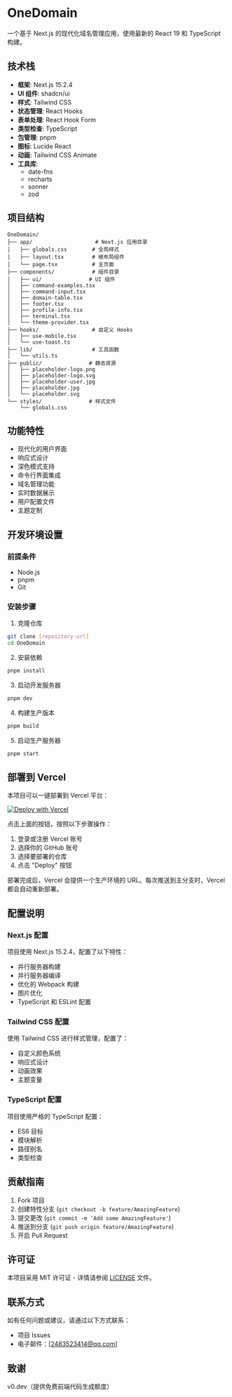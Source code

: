 # OneDomain

一个基于 Next.js 的现代化域名管理应用，使用最新的 React 19 和 TypeScript 构建。

## 技术栈

- **框架**: Next.js 15.2.4
- **UI 组件**: shadcn/ui
- **样式**: Tailwind CSS
- **状态管理**: React Hooks
- **表单处理**: React Hook Form
- **类型检查**: TypeScript
- **包管理**: pnpm
- **图标**: Lucide React
- **动画**: Tailwind CSS Animate
- **工具库**: 
  - date-fns
  - recharts
  - sonner
  - zod

## 项目结构

```
OneDomain/
├── app/                    # Next.js 应用目录
│   ├── globals.css        # 全局样式
│   ├── layout.tsx         # 根布局组件
│   └── page.tsx           # 主页面
├── components/            # 组件目录
│   ├── ui/               # UI 组件
│   ├── command-examples.tsx
│   ├── command-input.tsx
│   ├── domain-table.tsx
│   ├── footer.tsx
│   ├── profile-info.tsx
│   ├── terminal.tsx
│   └── theme-provider.tsx
├── hooks/                 # 自定义 Hooks
│   ├── use-mobile.tsx
│   └── use-toast.ts
├── lib/                   # 工具函数
│   └── utils.ts
├── public/               # 静态资源
│   ├── placeholder-logo.png
│   ├── placeholder-logo.svg
│   ├── placeholder-user.jpg
│   ├── placeholder.jpg
│   └── placeholder.svg
└── styles/               # 样式文件
    └── globals.css
```

## 功能特性

- 现代化的用户界面
- 响应式设计
- 深色模式支持
- 命令行界面集成
- 域名管理功能
- 实时数据展示
- 用户配置文件
- 主题定制

## 开发环境设置

### 前提条件

- Node.js
- pnpm
- Git

### 安装步骤

1. 克隆仓库
```bash
git clone [repository-url]
cd OneDomain
```

2. 安装依赖
```bash
pnpm install
```

3. 启动开发服务器
```bash
pnpm dev
```

4. 构建生产版本
```bash
pnpm build
```

5. 启动生产服务器
```bash
pnpm start
```

## 部署到 Vercel

本项目可以一键部署到 Vercel 平台：

[![Deploy with Vercel](https://vercel.com/button)](https://vercel.com/new/clone?repository-url=https://github.com/your-username/OneDomain)

点击上面的按钮，按照以下步骤操作：

1. 登录或注册 Vercel 账号
2. 选择你的 GitHub 账号
3. 选择要部署的仓库
4. 点击 "Deploy" 按钮

部署完成后，Vercel 会提供一个生产环境的 URL。每次推送到主分支时，Vercel 都会自动重新部署。

## 配置说明

### Next.js 配置

项目使用 Next.js 15.2.4，配置了以下特性：
- 并行服务器构建
- 并行服务器编译
- 优化的 Webpack 构建
- 图片优化
- TypeScript 和 ESLint 配置

### Tailwind CSS 配置

使用 Tailwind CSS 进行样式管理，配置了：
- 自定义颜色系统
- 响应式设计
- 动画效果
- 主题变量

### TypeScript 配置

项目使用严格的 TypeScript 配置：
- ES6 目标
- 模块解析
- 路径别名
- 类型检查

## 贡献指南

1. Fork 项目
2. 创建特性分支 (`git checkout -b feature/AmazingFeature`)
3. 提交更改 (`git commit -m 'Add some AmazingFeature'`)
4. 推送到分支 (`git push origin feature/AmazingFeature`)
5. 开启 Pull Request

## 许可证

本项目采用 MIT 许可证 - 详情请参阅 [LICENSE](LICENSE) 文件。

## 联系方式

如有任何问题或建议，请通过以下方式联系：

- 项目 Issues
- 电子邮件：[2483523414@qq.com]

## 致谢

v0.dev（提供免费前端代码生成额度）